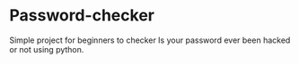 # Password-checker
Simple project for beginners to checker Is your password ever been hacked or not using python.
